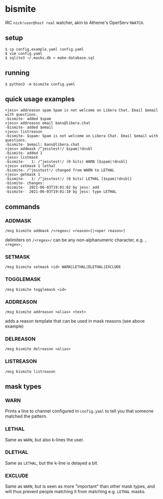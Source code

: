 # bismite

IRC `nick!user@host real` watcher, akin to Atheme's OperServ `RWATCH`.

## setup

```
$ cp config.example.yaml config.yaml
$ vim config.yaml
$ sqlite3 ~/.masks.db < make-database.sql
```

## running

```
$ python3 -m bismite config.yaml
```

## quick usage examples

```
<jess> addreason spam Spam is not welcome on Libera Chat. Email $email with questions.
-bismite- added $spam
<jess> addreason email bans@libera.chat
-bismite- added $email
<jess> listreason
-bismite- $spam: Spam is not welcome on Libera Chat. Email $email with questions.
-bismite- $email: bans@libera.chat
<jess> addmask /^jesstest!/ $spam|!dnsbl
-bismite- added 1
<jess> listmask
-bismite-   1: /^jesstest!/ (0 hits) WARN [$spam|!dnsbl]
<jess> setmask 1 lethal
-bismite- /^jesstest!/ changed from WARN to LETHAL
<jess> getmask 1
-bismite-   1: /^jesstest!/ (0 hits) LETHAL [$spam|!dnsbl]
-bismite- changes:
-bismite-  2021-06-03T19:01:02 by jess: add
-bismite-  2021-06-03T19:01:10 by jess: type LETHAL
```

## commands

### ADDMASK
```
/msg bismite addmask /<regex>/ <reason>[|<oper reason>]
```

delimiters on `/<regex>/` can be any non-alphanumeric character, e.g.
`,<regex>,`

### SETMASK
```
/msg bismite setmask <id> WARN|LETHAL|DLETHAL|EXCLUDE
```

### TOGGLEMASK
```
/msg bismite togglemask <id>
```

### ADDREASON
```
/msg bismite addreason <alias> <text>
```
adds a reason template that can be used in mask reasons (see above example)

### DELREASON
```
/msg bismite delreason <alias>
```

### LISTREASON
```
/msg bismite listreason
```

## mask types

### WARN

Prints a line to channel configured in `config.yaml` to tell you that someone
matched the pattern.

### LETHAL

Same as `WARN`, but also k-lines the user.

### DLETHAL

Same as `LETHAL`, but the k-line is delayed a bit.

### EXCLUDE

Same as `WARN`, but is seen as more "important" than other mask types, and
will thus prevent people matching it from matching e.g. `LETHAL` masks.
